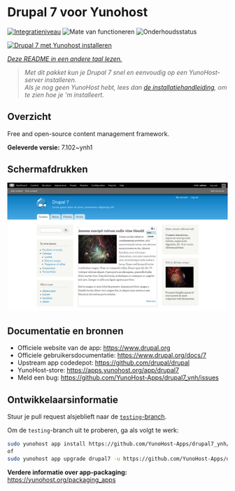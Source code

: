 <!--
NB: Deze README is automatisch gegenereerd door <https://github.com/YunoHost/apps/tree/master/tools/readme_generator>
Hij mag NIET handmatig aangepast worden.
-->

# Drupal 7 voor Yunohost

[![Integratieniveau](https://dash.yunohost.org/integration/drupal7.svg)](https://ci-apps.yunohost.org/ci/apps/drupal7/) ![Mate van functioneren](https://ci-apps.yunohost.org/ci/badges/drupal7.status.svg) ![Onderhoudsstatus](https://ci-apps.yunohost.org/ci/badges/drupal7.maintain.svg)

[![Drupal 7 met Yunohost installeren](https://install-app.yunohost.org/install-with-yunohost.svg)](https://install-app.yunohost.org/?app=drupal7)

*[Deze README in een andere taal lezen.](./ALL_README.md)*

> *Met dit pakket kun je Drupal 7 snel en eenvoudig op een YunoHost-server installeren.*  
> *Als je nog geen YunoHost hebt, lees dan [de installatiehandleiding](https://yunohost.org/install), om te zien hoe je 'm installeert.*

## Overzicht

Free and open-source content management framework.


**Geleverde versie:** 7.102~ynh1

## Schermafdrukken

![Schermafdrukken van Drupal 7](./doc/screenshots/screenshot.png)

## Documentatie en bronnen

- Officiele website van de app: <https://www.drupal.org>
- Officiele gebruikersdocumentatie: <https://www.drupal.org/docs/7>
- Upstream app codedepot: <https://github.com/drupal/drupal>
- YunoHost-store: <https://apps.yunohost.org/app/drupal7>
- Meld een bug: <https://github.com/YunoHost-Apps/drupal7_ynh/issues>

## Ontwikkelaarsinformatie

Stuur je pull request alsjeblieft naar de [`testing`-branch](https://github.com/YunoHost-Apps/drupal7_ynh/tree/testing).

Om de `testing`-branch uit te proberen, ga als volgt te werk:

```bash
sudo yunohost app install https://github.com/YunoHost-Apps/drupal7_ynh/tree/testing --debug
of
sudo yunohost app upgrade drupal7 -u https://github.com/YunoHost-Apps/drupal7_ynh/tree/testing --debug
```

**Verdere informatie over app-packaging:** <https://yunohost.org/packaging_apps>
